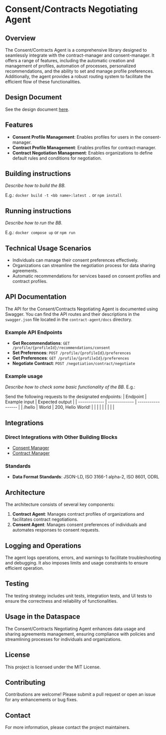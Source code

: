 # Consent/Contracts Negotiating Agent

## Overview

The Consent/Contracts Agent is a comprehensive library designed to seamlessly integrate with the contract-manager and consent-manager. It offers a range of features, including the automatic creation and management of profiles, automation of processes, personalized recommendations, and the ability to set and manage profile preferences. Additionally, the agent provides a robust routing system to facilitate the efficient flow of these functionalities.

## Design Document
See the design document [here](docs/design-document.md).

## Features

- **Consent Profile Management**: Enables profiles for users in the consent-manager.
- **Contract Profile Management**: Enables profiles for contract-manager.
- **Contract Negotiation Management**: Enables organizations to define default rules and conditions for negotiation.

## Building instructions
_Describe how to build the BB._

E.g.: `docker build -t <bb name>:latest .` or `npm install` 

## Running instructions
_Describe how to run the BB._

E.g.: `docker compose up` or `npm run`

## Technical Usage Scenarios

- Individuals can manage their consent preferences effectively.
- Organizations can streamline the negotiation process for data sharing agreements.
- Automatic recommendations for services based on consent profiles and contract profiles.

## API Documentation

The API for the Consent/Contracts Negotiating Agent is documented using Swagger. You can find the API routes and their descriptions in the `swagger.json` file located in the `contract-agent/docs` directory.

### Example API Endpoints

- **Get Recommendations**: `GET /profile/{profileId}/recommendations/consent`
- **Set Preferences**: `POST /profile/{profileId}/preferences`
- **Get Preferences**: `GET /profile/{profileId}/preferences`
- **Negotiate Contract**: `POST /negotiation/contract/negotiate`

### Example usage
_Describe how to check some basic functionality of the BB._
E.g.:

Send the following requests to the designated endpoints:
| Endpoint      | Example input | Expected output   |
| ------------- | ------------- | ----------------- |
| /hello        | World         | 200, Hello World! |
|               |               |                   |
|               |               |                   |

## Integrations

### Direct Integrations with Other Building Blocks

- [Consent Manager](https://github.com/Prometheus-X-association/consent-manager)
- [Contract Manager](https://github.com/Prometheus-X-association/contract-manager)

### Standards

- **Data Format Standards**: JSON-LD, ISO 3166-1 alpha-2, ISO 8601, ODRL

## Architecture

The architecture consists of several key components:

1. **Contract Agent**: Manages contract profiles of organizations and facilitates contract negotiations.
2. **Consent Agent**: Manages consent preferences of individuals and automates responses to consent requests.

## Logging and Operations

The agent logs operations, errors, and warnings to facilitate troubleshooting and debugging. It also imposes limits and usage constraints to ensure efficient operation.

## Testing

The testing strategy includes unit tests, integration tests, and UI tests to ensure the correctness and reliability of functionalities.

## Usage in the Dataspace

The Consent/Contracts Negotiating Agent enhances data usage and sharing agreements management, ensuring compliance with policies and streamlining processes for individuals and organizations.

## License

This project is licensed under the MIT License.

## Contributing

Contributions are welcome! Please submit a pull request or open an issue for any enhancements or bug fixes.

## Contact
For more information, please contact the project maintainers.
